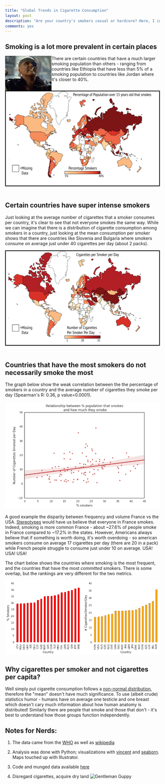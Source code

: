 ```yaml
---
title: "Global Trends in Cigarette Consumption"
layout: post
description: "Are your country's smokers casual or hardcore? Here, I investigate the differences in prevalence of smoking and how many cigarettes those smokers consume among different nations."
comments: yes
---
```




## Smoking is a lot more prevalent in certain places

<img src="../res/blog_3/smoker.JPG" align="left" width="30%" >

There are certain countries that have a much larger smoking population than others - ranging from countries like Ethiopia that have less than 5% of a smoking population to countries like Jordan where it's closer to 40%.

<a href="../res/blog_3/Percentage_smokers.PNG">
<img src="../res/blog_3/Percentage_smokers.PNG">
</a>﻿

## Certain countries have super intense smokers

Just looking at the average number of cigarettes that a smoker consumes per country, it's clear to see that not everyone smokes the same way. While we can imagine that there is a distribution of cigarette consumption among smokers in a country, just looking at the mean consumption per smoker shows that there are countries like Slovenia and Bulgaria where smokers consume on average just under 40 cigarettes per day (about 2 packs).

<a href="../res/blog_3/cigarettes_per_smoker.PNG">
<img src="../res/blog_3/cigarettes_per_smoker.PNG">
</a>﻿

## Countries that have the most smokers do not necessarily smoke the most

The graph below show the weak correlation between the the percentage of smokers in a country and the average number of cigarettes they smoke per day (Spearman's R: 0.36, p value=0.0001).

![Relationship](../res/blog_3/comparison.PNG)

A good example the disparity between frequency and volume France vs the USA. [Stereotypes](../res/blog_3/letired.PNG) would have us believe that everyone in France smokes. Indeed, smoking is more common France - about ~27.6% of people smoke in France compared to ~17.2% in the states. However, Americans always believe that if something is worth doing, it's worth overdoing - so american smokers consume on average 17 cigarettes per day (there are 20 in a pack) while French people struggle to consume just under 10 on average. USA! USA! USA!



The chart below shows the countries where smoking is the most frequent, and the countries that have the most *committed* smokers. There is some overlap, but the rankings are very different for the two metrics.

![Top Countries](../res/blog_3/cig_subplots.PNG)

## Why cigarettes per smoker and not cigarettes per capita?

Well simply put cigarette consumption follows a [non-normal distribution](https://en.wikipedia.org/wiki/Multimodal_distribution), therefore the "mean" doesn't have much significance. To use (albeit crude) statistics humor - humans have on average one testicle and one breast which doesn't cary much information about how human anatomy is distributed! Similarly there are people that smoke and those that don't - it's best to understand how those groups function independently.

## Notes for Nerds:

1. The data came from the [WHO](http://apps.who.int/gho/data/node.sdg.3-a-viz?lang=en) as well as [wikipedia](https://en.wikipedia.org/wiki/List_of_countries_by_cigarette_consumption_per_capita)

2. Analysis was done with Python; visualizations with [vincent](http://vincent.readthedocs.io/en/latest/) and [seaborn](http://stanford.edu/~mwaskom/software/seaborn/). Maps touched up with Illustrator.

3. Code and munged data available [here](https://github.com/NicholasARossi/Global-Smoking-Analysis/tree/master)

4. Disregard cigarettes, acquire dry land
![Gentleman Guppy](/res/blog_3/the_gentleman_guppy.GIF)
